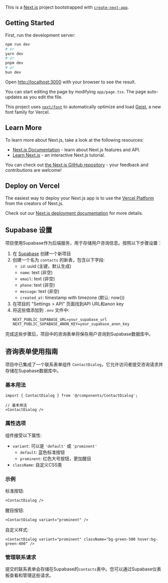 This is a [Next.js](https://nextjs.org) project bootstrapped with [`create-next-app`](https://nextjs.org/docs/app/api-reference/cli/create-next-app).

## Getting Started

First, run the development server:

```bash
npm run dev
# or
yarn dev
# or
pnpm dev
# or
bun dev
```

Open [http://localhost:3000](http://localhost:3000) with your browser to see the result.

You can start editing the page by modifying `app/page.tsx`. The page auto-updates as you edit the file.

This project uses [`next/font`](https://nextjs.org/docs/app/building-your-application/optimizing/fonts) to automatically optimize and load [Geist](https://vercel.com/font), a new font family for Vercel.

## Learn More

To learn more about Next.js, take a look at the following resources:

- [Next.js Documentation](https://nextjs.org/docs) - learn about Next.js features and API.
- [Learn Next.js](https://nextjs.org/learn) - an interactive Next.js tutorial.

You can check out [the Next.js GitHub repository](https://github.com/vercel/next.js) - your feedback and contributions are welcome!

## Deploy on Vercel

The easiest way to deploy your Next.js app is to use the [Vercel Platform](https://vercel.com/new?utm_medium=default-template&filter=next.js&utm_source=create-next-app&utm_campaign=create-next-app-readme) from the creators of Next.js.

Check out our [Next.js deployment documentation](https://nextjs.org/docs/app/building-your-application/deploying) for more details.

## Supabase 设置

项目使用Supabase作为后端服务，用于存储用户咨询信息。按照以下步骤设置：

1. 在 [Supabase](https://supabase.io) 创建一个新项目
2. 创建一个名为 `contacts` 的新表，包含以下字段:
   - `id`: uuid (主键，默认生成)
   - `name`: text (非空)
   - `email`: text (非空)
   - `phone`: text (非空)
   - `message`: text (非空)
   - `created_at`: timestamp with timezone (默认: now())
3. 在项目的 "Settings > API" 页面找到API URL和anon key
4. 将这些值添加到 `.env` 文件中:
   ```
   NEXT_PUBLIC_SUPABASE_URL=your_supabase_url
   NEXT_PUBLIC_SUPABASE_ANON_KEY=your_supabase_anon_key
   ```

完成这些步骤后，项目中的咨询表单将保存用户咨询到Supabase数据库中。

## 咨询表单使用指南

项目中已集成了一个联系表单组件 `ContactDialog`，它允许访问者提交咨询请求并存储在Supabase数据库中。

### 基本用法

```tsx
import { ContactDialog } from '@/components/ContactDialog';

// 基本用法
<ContactDialog />
```

### 属性选项

组件接受以下属性:

- `variant`: 可以是 `'default'` 或 `'prominent'`
  - `default`: 蓝色标准按钮
  - `prominent`: 红色大号按钮，更加醒目
- `className`: 自定义CSS类

### 示例

标准按钮:
```tsx
<ContactDialog />
```

醒目按钮:
```tsx
<ContactDialog variant="prominent" />
```

自定义样式:
```tsx
<ContactDialog variant="prominent" className="bg-green-500 hover:bg-green-400" />
```

### 管理联系请求

提交的联系表单会存储在Supabase的`contacts`表中。您可以通过Supabase仪表板查看和管理这些请求。
